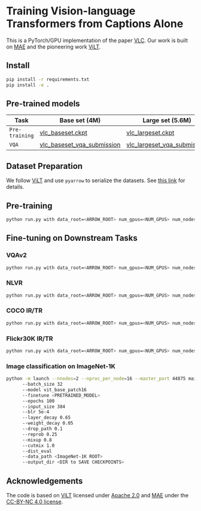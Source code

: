 # Training Vision-language Transformers from Captions Alone

This is a PyTorch/GPU implementation of the paper [VLC](https://arxiv.org/pdf/2205.09256.pdf). 
Our work is built on [MAE](https://arxiv.org/pdf/2111.06377.pdf) and the pioneering work [ViLT](https://arxiv.org/pdf/2102.03334.pdf).


## Install

```bash
pip install -r requirements.txt
pip install -e .
```

## Pre-trained models
Task | Base set (4M) | Large set (5.6M)
---|---|---
`Pre-training` | [vlc_baseset.ckpt](https://drive.google.com/file/d/1NOd0qsjwltcOCfHpbp10hiPKRi9CkN0H/view?usp=sharing)| [vlc_largeset.ckpt](https://drive.google.com/file/d/10faDtJQfODnXlPFr4FGsQmYgICrBQph2/view?usp=sharing)
`VQA` | [vlc_baseset_vqa_submission](https://drive.google.com/file/d/1UzAMOIc2EH6LoJ_EJaD1bWZfQ8Yg1jwt/view?usp=sharing) | [vlc_largeset_vqa_submission](https://drive.google.com/file/d/19z7vAsMmU5gifbWMYYJDNN5Aezy95F8y/view?usp=sharing)
## Dataset Preparation

We follow [ViLT](https://github.com/dandelin/ViLT) and use `pyarrow` to serialize the datasets. See [this link](https://github.com/dandelin/ViLT/blob/master/DATA.md) for details.

## Pre-training

```bash
python run.py with data_root=<ARROW_ROOT> num_gpus=<NUM_GPUS> num_nodes=<NUM_NODES> task_mlm_itm_mae per_gpu_batchsize=<BS_FITS_YOUR_GPU> whole_word_masking=True step25k image_size=384 pretrain_path=<PRETRAIN_PATH> log_dir=<LOG_FOLDER> mae_weight=1.0
```

## Fine-tuning on Downstream Tasks

### VQAv2

```bash
python run.py with data_root=<ARROW_ROOT> num_gpus=<NUM_GPUS> num_nodes=<NUM_NODES> task_finetune_vqa_mae_randaug per_gpu_batchsize=<BS_FITS_YOUR_GPU> load_path=<PRETRAINED_MODEL> log_dir=<LOG_FOLDER> image_size=576 learning_rate=5e-4
```

### NLVR

```bash
python run.py with data_root=<ARROW_ROOT> num_gpus=<NUM_GPUS> num_nodes=<NUM_NODES> task_finetune_nlvr2_mae_randaug per_gpu_batchsize=<BS_FITS_YOUR_GPU> load_path=<PRETRAINED_MODEL> log_dir=<LOG_FOLDER> image_size=384 learning_rate=5e-4
```

### COCO IR/TR

```bash
python run.py with data_root=<ARROW_ROOT> num_gpus=<NUM_GPUS> num_nodes=<NUM_NODES> task_finetune_irtr_coco_mae_randaug per_gpu_batchsize=<BS_FITS_YOUR_GPU> load_path=<PRETRAINED_MODEL> log_dir=<LOG_FOLDER> image_size=384 learning_rate=5e-4
```

### Flickr30K IR/TR

```bash
python run.py with data_root=<ARROW_ROOT> num_gpus=<NUM_GPUS> num_nodes=<NUM_NODES> task_finetune_irtr_f30k_mae_randaug per_gpu_batchsize=<BS_FITS_YOUR_GPU> load_path=<PRETRAINED_MODEL> log_dir=<LOG_FOLDER> image_size=384 learning_rate=5e-4
```

### Image classification on ImageNet-1K
```bash
python -m launch --nnodes=2 --nproc_per_node=16 --master_port 44875 main_finetune.py
      --batch_size 32
      --model vit_base_patch16
      --finetune <PRETRAINED_MODEL>
      --epochs 100
      --input_size 384
      --blr 5e-4
      --layer_decay 0.65
      --weight_decay 0.05
      --drop_path 0.1
      --reprob 0.25
      --mixup 0.8
      --cutmix 1.0
      --dist_eval
      --data_path <ImageNet-1K ROOT>
      --output_dir <DIR to SAVE CHECKPOINTS>
```
## Acknowledgements

The code is based on [ViLT](https://github.com/dandelin/ViLT) licensed under [Apache 2.0](https://github.com/dandelin/ViLT/blob/master/LICENSE)
and [MAE](https://arxiv.org/pdf/2111.06377.pdf) under the [CC-BY-NC 4.0 license](https://github.com/facebookresearch/mae/blob/main/LICENSE).

